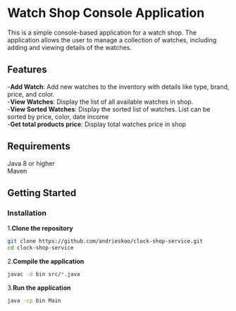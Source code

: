 # Watch Shop Console Application

This is a simple console-based application for a watch shop. The application allows the user to manage a collection of watches, including adding and viewing details of the watches.

## Features
-**Add Watch**: Add new watches to the inventory with details like type, brand, price, and color.  
-**View Watches**: Display the list of all available watches in shop.  
-**View Sorted Watches**: Display the sorted list of watches. List can be sorted by price, color, date income  
-**Get total products price**: Display total watches price in shop  

## Requirements
Java 8 or higher  
Maven  

## Getting Started
### Installation
1.**Clone the repository**
```bash 
git clone https://github.com/andrieskoo/clock-shop-service.git
cd clock-shop-service
```

2.**Compile the application**
```bash
javac -d bin src/*.java
```

3.**Run the application**
```bash 
java -cp bin Main
```
